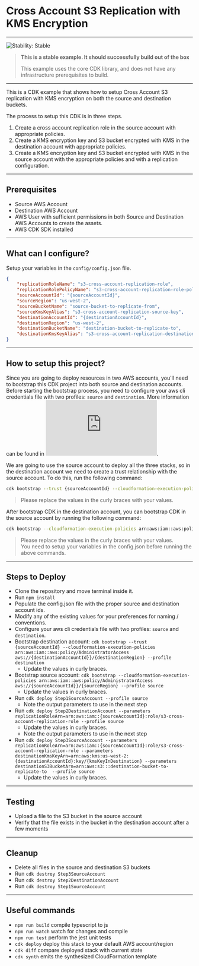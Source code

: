 # Cross Account S3 Replication with KMS Encryption
<!--BEGIN STABILITY BANNER-->
---

![Stability: Stable](https://img.shields.io/badge/stability-Stable-success.svg?style=for-the-badge)

> **This is a stable example. It should successfully build out of the box**
>
> This example uses the core CDK library, and does not have any infrastructure prerequisites to build.

---
<!--END STABILITY BANNER-->

This is a CDK example that shows how to setup Cross Account S3 replication with KMS encryption on both the source and destination buckets.

The process to setup this CDK is in three steps.
1) Create a cross account replication role in the source account with appropriate policies.
2) Create a KMS encryption key and S3 bucket encrypted with KMS in the destination account with appropriate policies.
3) Create a KMS encryption key and S3 bucket encrypted with KMS in the source account with the appropriate policies and with a replication configuration.

---
## Prerequisites
* Source AWS Account
* Destination AWS Account
* AWS User with sufficient permissions in both Source and Destination AWS Accounts to create the assets.
* AWS CDK SDK installed

---
## What can I configure?
Setup your variables in the `config/config.json` file.

```json
{
    "replicationRoleName": "s3-cross-account-replication-role",
    "replicationRolePolicyName": "s3-cross-account-replication-role-policy",
    "sourceAccountId": "{sourceAccountId}",
    "sourceRegion": "us-west-2",
    "sourceBucketName": "source-bucket-to-replicate-from",
    "sourceKmsKeyAlias": "s3-cross-account-replication-source-key",
    "destinationAccountId": "{destinationAccountId}",
    "destinationRegion": "us-west-2",
    "destinationBucketName": "destination-bucket-to-replicate-to",
    "destinationKmsKeyAlias": "s3-cross-account-replication-destination-key"
}
```

---
## How to setup this project?
Since you are going to deploy resources in two AWS accounts, you'll need to bootstrap this CDK project into both source and destination accounts. Before starting the bootstrap process, you need to configure your aws cli credentials file with two profiles: `source` and `destination`. More information can be found in ![AWS CLI configuration files](https://docs.aws.amazon.com/cli/latest/userguide/cli-configure-files.html).

We are going to use the source account to deploy all the three stacks, so in the destination account we need to create a trust relationship with the source account.
To do this, run the following command:

```bash
cdk bootstrap --trust {sourceAccountId} --cloudformation-execution-policies arn:aws:iam::aws:policy/AdministratorAccess aws://{destinationAccountId}}/{destinationRegion} --profile destination
```
> Please replace the values in the curly braces with your values.

After bootstrap CDK in the destination account, you can bootstrap CDK in the source account by running the following command:

```bash
cdk bootstrap --cloudformation-execution-policies arn:aws:iam::aws:policy/AdministratorAccess aws://{sourceAccountId}}/{sourceRegion} --profile source
```
> Please replace the values in the curly braces with your values.<br/>
> You need to setup your variables in the config.json before running the above commands.

---
## Steps to Deploy
* Clone the repository and move terminal inside it.
* Run `npm install`
* Populate the config.json file with the proper source and destination account ids.
* Modify any of the existing values for your preferences for naming / conventions.
* Configure your aws cli credentials file with two profiles: `source` and `destination`.
* Bootstrap destination account: `cdk bootstrap --trust {sourceAccountId} --cloudformation-execution-policies arn:aws:iam::aws:policy/AdministratorAccess aws://{destinationAccountId}}/{destinationRegion} --profile destination`
  * Update the values in curly braces.
* Bootstrap source account: `cdk bootstrap --cloudformation-execution-policies arn:aws:iam::aws:policy/AdministratorAccess aws://{sourceAccountId}}/{sourceRegion} --profile source`
  * Update the values in curly braces.
* Run `cdk deploy Step1SourceAccount --profile source`
  * Note the output parameters to use in the next step
* Run `cdk deploy Step2DestinationAccount --parameters replicationRoleArn=arn:aws:iam::{sourceAccountId}:role/s3-cross-account-replication-role --profile source`
  * Update the values in curly braces.
  * Note the output parameters to use in the next step
* Run `cdk deploy Step3SourceAccount --parameters replicationRoleArn=arn:aws:iam::{sourceAccountId}:role/s3-cross-account-replication-role --parameters destinationKmsKeyArn=arn:aws:kms:us-west-2:{destinationAccountId}:key/{kmsKeyInDestination} --parameters destinationS3BucketArn=arn:aws:s3:::destination-bucket-to-replicate-to  --profile source`
  * Update the values in curly braces.

---
## Testing
* Upload a file to the S3 bucket in the source account
* Verify that the file exists in the bucket in the destination account after a few moments


---
## Cleanup
* Delete all files in the source and destination S3 buckets
* Run `cdk destroy Step3SourceAccount`
* Run `cdk destroy Step2DestinationAccount`
* Run `cdk destroy Step1SourceAccount`

---
## Useful commands
* `npm run build`   compile typescript to js
* `npm run watch`   watch for changes and compile
* `npm run test`    perform the jest unit tests
* `cdk deploy`      deploy this stack to your default AWS account/region
* `cdk diff`        compare deployed stack with current state
* `cdk synth`       emits the synthesized CloudFormation template
